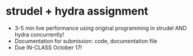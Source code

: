 # strudel + hydra assignment
- 3-5 min live performance using original programming in strudel AND hydra concurrently!
- Documentation for submission: code, documentation file
- Due IN-CLASS October 17!